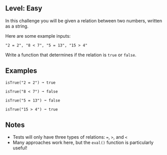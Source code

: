 ## Level: Easy

In this challenge you will be given a relation between two numbers, written as a string.

Here are some example inputs:
```
"2 = 2", "8 < 7", "5 = 13", "15 > 4"
```
Write a function that determines if the relation is `true` or `false`.

## Examples
```
isTrue("2 = 2") ➞ true

isTrue("8 < 7") ➞ false

isTrue("5 = 13") ➞ false

isTrue("15 > 4") ➞ true
```
## Notes

* Tests will only have three types of relations: `=`, `>`, and `<`
* Many approaches work here, but the `eval()` function is particularly useful!